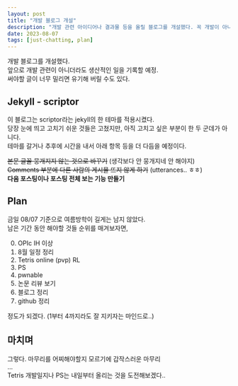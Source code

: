 ```yaml
---
layout: post
title: "개발 블로그 개설"
description: "개발 관련 아이디어나 결과물 등을 올릴 블로그를 개설했다. 꼭 개발이 아니더라도 생산적인 무언가가 쌓이면 올릴 예정."
date: 2023-08-07
tags: [just-chatting, plan]
---
```


개발 블로그를 개설했다.  
앞으로 개발 관련이 아니더라도 생산적인 일을 기록할 예정.  
써야할 글이 너무 밀리면 유기해 버릴 수도 있다.

## Jekyll - scriptor

이 블로그는 scriptor라는 jekyll의 한 테마를 적용시켰다.  
당장 눈에 띄고 고치기 쉬운 것들은 고쳤지만, 아직 고치고 싶은 부분이 한 두 군데가 아니다.  
테마를 갈거나 추후에 시간을 내서 아래 항목 등을 더 다듬을 예정이다.  
  
~~본문 글꼴 뭉개지지 않는 것으로 바꾸기~~ (생각보다 안 뭉개지네 안 해야지)  
~~Comments 부분에 다른 사람의 게시물 뜨지 않게 하기~~ (utterances.. ㅎㅎ)  
**다음 포스팅이나 포스팅 전체 보는 기능 만들기**

## Plan

금일 08/07 기준으로 여름방학이 길게는 남지 않았다.  
남은 기간 동안 해야할 것들 순위를 매겨보자면,

0. OPIc IH 이상
1. 8월 일정 정리
2. Tetris online (pvp) RL
3. PS
4. pwnable
5. 논문 리뷰 보기
6. 블로그 정리
7. github 정리

정도가 되겠다. (1부터 4까지라도 잘 지키자는 마인드로..)

## 마치며

그렇다. 마무리를 어찌해야할지 모르기에 갑작스러운 마무리  
...  
Tetris 개발일지나 PS는 내일부터 올리는 것을 도전해보겠다..
